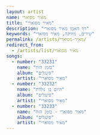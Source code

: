 ```yaml
---
layout: artist
name: מאיר מסוארי
title: "מאיר מסוארי"
description: "דף האמן מאיר מסוארי"
keywords: "שירים, מוזיקה, מאיר מסוארי"
permalink: /artists/מאיר-מסוארי/
redirect_from:
  - /artists/list/מאיר מסוארי
songs:
  - number: "33231"
    name: "בזמן הזה"
    album: "סינגלים"
    artist: "מאיר מסוארי"
  - number: "33232"
    name: "היום בו נולדת"
    album: "סינגלים"
    artist: "מאיר מסוארי"
  - number: "33233"
    name: "מאיר מסוארי - בזמן הזה"
    album: "סינגלים"
    artist: "מאיר מסוארי"
---
```

